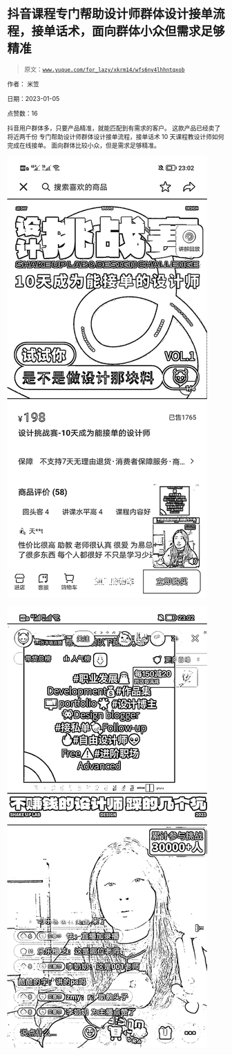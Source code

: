 # 抖音课程专门帮助设计师群体设计接单流程，接单话术，面向群体小众但需求足够精准

> 原文：[`www.yuque.com/for_lazy/xkrm14/wfs6ny4lhhntqxob`](https://www.yuque.com/for_lazy/xkrm14/wfs6ny4lhhntqxob)

作者： 米笠 

日期：2023-01-05 

点赞数：16 

抖音用户群体多，只要产品精准，就能匹配到有需求的客户。 这款产品已经卖了将近两千份 专门帮助设计师群体设计接单流程，接单话术 10 天课程教设计师如何完成在线接单。 面向群体比较小众，但是需求足够精准。 

![](img/1fef533e928cb017ab0b96f1b4391d3a.png) 

![](img/b13c980ec2e1b95e4f6b87d5de0e6826.png) 

